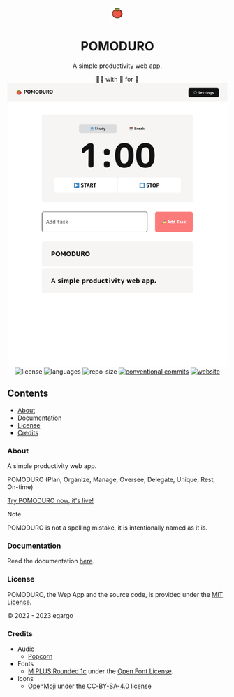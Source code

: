 <div align="center">
    <img alt="pomoDuro" src="./res/icons/pomoduro.svg" height='32'/>
    <h1>POMODURO</h1>
    <p>A simple productivity web app.</p>
        &#x1F468;&#x200D;&#x1F4BB; with &#x1F90D; for &#x1F41D;
        <a target="blank" rel="noopener noreferrer" href="https://egargo.github.io/pomoduro"><img src="./preview.png" alt="pomoDuro">
    </a>
    <div>
        <img alt="license" src="https://img.shields.io/github/license/egargo/pomoduro?labelColor=white&color=fb7b7b&style=for-the-badge"/>
        <img alt="languages" src="https://img.shields.io/github/languages/top/egargo/pomoduro?labelColor=white&color=fb7b7b&style=for-the-badge"/>
        <img alt="repo-size" src="https://img.shields.io/github/repo-size/egargo/pomoduro?labelColor=white&color=fb7b7b&style=for-the-badge"/>
        <a rel="noopener noreferrer" href="https://conventionalcommits.org"><img alt="conventional commits" src="https://img.shields.io/badge/Conventional%20Commits-1.0.0-%23FE5196?labelColor=white&color=fb7b7b&style=for-the-badge"></a>
        <a rel="noopener noreferrer" href="https://egargo.github.io/pomoduro/"><img alt="website" src="https://img.shields.io/website?label=github%20pages&labelColor=white&down_color=red&down_message=down&up_color=fb7b7b&up_message=up&url=https://egargo.github.io/pomoduro/?&style=for-the-badge"/></a>
    </div>
</div>

## Contents

-   [About](#contents)
-   [Documentation](#documentation)
-   [License](#license)
-   [Credits](#credits)

### About

A simple productivity web app.

POMODURO (Plan, Organize, Manage, Oversee, Delegate, Unique, Rest, On-time)

[Try POMODURO now, it's live!](https://egargo.github.io/pomoduro/)

> [!NOTE]
> POMODURO is not a spelling mistake, it is intentionally named as it is.

### Documentation

Read the documentation [here](./DOCS.md).

### License

POMODURO, the Wep App and the source code, is provided under the [MIT License](./LICENSE).

&copy; 2022 - 2023 egargo

### Credits

-   Audio
    -   [Popcorn](https://www.zedge.net/ringtone/ed961a26-834d-4c90-b989-3e58f3b6de65)
-   Fonts
    -   [M PLUS Rounded 1c](https://fonts.google.com/specimen/M+PLUS+Rounded+1c/about?query=M+Plus+Rounded) under the [Open Font License](https://scripts.sil.org/cms/scripts/page.php?site_id=nrsi&id=OFL).
-   Icons
    -   [OpenMoji](https://github.com/hfg-gmuend/openmoji) under the [CC-BY-SA-4.0 license](https://github.com/hfg-gmuend/openmoji/blob/master/LICENSE.txt)
